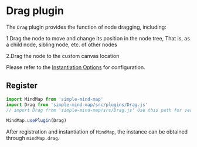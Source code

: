 # Drag plugin

The `Drag` plugin provides the function of node dragging, including:

1.Drag the node to move and change its position in the node tree, That is, as a child node, sibling node, etc. of other nodes

2.Drag the node to the custom canvas location

Please refer to the [Instantiation Options](../api/constructor/constructor-options.html#_4-drag-plugin) for configuration.

## Register

```js
import MindMap from 'simple-mind-map'
import Drag from 'simple-mind-map/src/plugins/Drag.js'
// import Drag from 'simple-mind-map/src/Drag.js' Use this path for versions below v0.6.0

MindMap.usePlugin(Drag)
```

After registration and instantiation of `MindMap`, the instance can be obtained through `mindMap.drag`.

